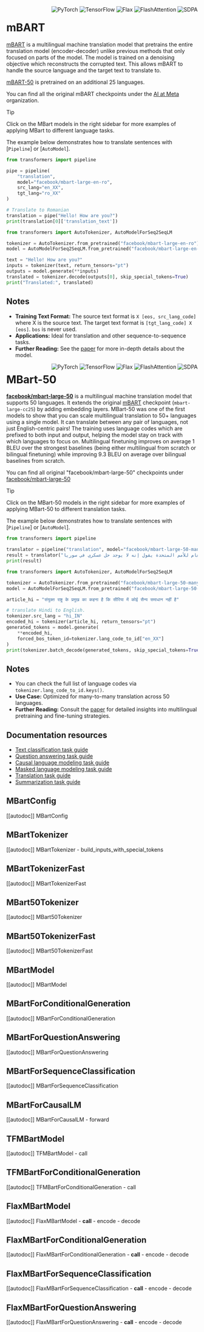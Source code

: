 <!--Copyright 2020 The HuggingFace Team. All rights reserved.

Licensed under the Apache License, Version 2.0 (the "License"); you may not use this file except in compliance with
the License. You may obtain a copy of the License at

http://www.apache.org/licenses/LICENSE-2.0

Unless required by applicable law or agreed to in writing, software distributed under the License is distributed on
an "AS IS" BASIS, WITHOUT WARRANTIES OR CONDITIONS OF ANY KIND, either express or implied. See the License for the
specific language governing permissions and limitations under the License.

⚠️ Note that this file is in Markdown but contain specific syntax for our doc-builder (similar to MDX) that may not be
rendered properly in your Markdown viewer.

-->

<div style="float: right;">
  <div class="flex flex-wrap space-x-1">
    <img alt="PyTorch" src="https://img.shields.io/badge/PyTorch-DE3412?style=flat&logo=pytorch&logoColor=white">
    <img alt="TensorFlow" src="https://img.shields.io/badge/TensorFlow-FF6F00?style=flat&logo=tensorflow&logoColor=white">
    <img alt="Flax" src="https://img.shields.io/badge/Flax-29a79b.svg?style=flat">
    <img alt="FlashAttention" src="https://img.shields.io/badge/%E2%9A%A1%EF%B8%8E%20FlashAttention-eae0c8?style=flat">
    <img alt="SDPA" src="https://img.shields.io/badge/SDPA-DE3412?style=flat&logo=pytorch&logoColor=white">
  </div>
</div>

# mBART

[mBART](https://huggingface.co/papers/2001.08210) is a multilingual machine translation model that pretrains the entire translation model (encoder-decoder) unlike previous methods that only focused on parts of the model. The model is trained on a denoising objective which reconstructs the corrupted text. This allows mBART to handle the source language and the target text to translate to.

[mBART-50](https://huggingface.co/paper/2008.00401) is pretrained on an additional 25 languages.

You can find all the original mBART checkpoints under the [AI at Meta](https://huggingface.co/facebook?search_models=mbart) organization.

> [!TIP]
> Click on the MBart models in the right sidebar for more examples of applying MBart to different language tasks.

The example below demonstrates how to translate sentences with [`Pipeline`] or [`AutoModel`].

<hfoptions id="usage">
<hfoption id="Pipeline">

```py
from transformers import pipeline

pipe = pipeline(
    "translation",
    model="facebook/mbart-large-en-ro",
    src_lang="en_XX",
    tgt_lang="ro_XX"
)

# Translate to Romanian
translation = pipe("Hello! How are you?")
print(translation[0]['translation_text'])
```

</hfoption>
<hfoption id="AutoModel">

```py
from transformers import AutoTokenizer, AutoModelForSeq2SeqLM

tokenizer = AutoTokenizer.from_pretrained("facebook/mbart-large-en-ro")
model = AutoModelForSeq2SeqLM.from_pretrained("facebook/mbart-large-en-ro")

text = "Hello! How are you?"
inputs = tokenizer(text, return_tensors="pt")
outputs = model.generate(**inputs)
translated = tokenizer.decode(outputs[0], skip_special_tokens=True)
print("Translated:", translated)
```

</hfoption>
</hfoptions>

## Notes

- **Training Text Format:** The source text format is `X [eos, src_lang_code]` where X is the source text. The target text format is `[tgt_lang_code] X [eos]`. `bos` is never used.
- **Applications:** Ideal for translation and other sequence-to-sequence tasks.
- **Further Reading:** See the [paper](https://arxiv.org/abs/2001.08210) for more in-depth details about the model.

<div style="float: right;">
  <div class="flex flex-wrap space-x-1">
    <img alt="PyTorch" src="https://img.shields.io/badge/PyTorch-DE3412?style=flat&logo=pytorch&logoColor=white">
    <img alt="TensorFlow" src="https://img.shields.io/badge/TensorFlow-FF6F00?style=flat&logo=tensorflow&logoColor=white">
    <img alt="Flax" src="https://img.shields.io/badge/Flax-29a79b.svg?style=flat">
    <img alt="FlashAttention" src="https://img.shields.io/badge/%E2%9A%A1%EF%B8%8E%20FlashAttention-eae0c8?style=flat">
    <img alt="SDPA" src="https://img.shields.io/badge/SDPA-DE3412?style=flat&logo=pytorch&logoColor=white">
  </div>
</div>

# MBart-50

**[facebook/mbart-large-50](https://huggingface.co/papers/2001.08210)** is a multilingual machine translation model that supports 50 languages. It extends the original [mBART](https://huggingface.co/facebook/mbart-large-cc25) checkpoint (`mbart-large-cc25`) by adding embedding layers. MBart-50 was one of the first models to show that you can scale multilingual translation to 50+ languages using a single model. It can translate between any pair of languages, not just English-centric pairs! The training uses language codes which are prefixed to both input and output, helping the model stay on track with which languages to focus on. Multilingual finetuning improves on average 1 BLEU over the strongest baselines (being either multilingual from scratch or bilingual finetuning) while improving 9.3 BLEU on average over bilingual baselines from scratch.

You can find all original "facebook/mbart-large-50" checkpoints under [facebook/mbart-large-50](https://huggingface.co/facebook/mbart-large-50)

> [!TIP]
> Click on the MBart-50 models in the right sidebar for more examples of applying MBart-50 to different translation tasks.

The example below demonstrates how to translate sentences with [`Pipeline`] or [`AutoModel`].

<hfoptions id="usage">
<hfoption id="Pipeline">

```python
from transformers import pipeline

translator = pipeline("translation", model="facebook/mbart-large-50-many-to-many-mmt", tokenizer="facebook/mbart-large-50-many-to-many-mmt", src_lang="ar_AR", tgt_lang="en_XX")
result = translator("الأمين العام للأمم المتحدة يقول إنه لا يوجد حل عسكري في سوريا.")
print(result)
```

</hfoption>
<hfoption id="AutoModel">

```python
from transformers import AutoTokenizer, AutoModelForSeq2SeqLM

tokenizer = AutoTokenizer.from_pretrained("facebook/mbart-large-50-many-to-many-mmt")
model = AutoModelForSeq2SeqLM.from_pretrained("facebook/mbart-large-50-many-to-many-mmt")

article_hi = "संयुक्त राष्ट्र के प्रमुख का कहना है कि सीरिया में कोई सैन्य समाधान नहीं है"

# translate Hindi to English.
tokenizer.src_lang = "hi_IN"
encoded_hi = tokenizer(article_hi, return_tensors="pt")
generated_tokens = model.generate(
    **encoded_hi,
    forced_bos_token_id=tokenizer.lang_code_to_id["en_XX"]
)
print(tokenizer.batch_decode(generated_tokens, skip_special_tokens=True))
```

</hfoption>
</hfoptions>

## Notes

- You can check the full list of language codes via `tokenizer.lang_code_to_id.keys()`.
- **Use Case:** Optimized for many-to-many translation across 50 languages.
- **Further Reading:** Consult the [paper](https://arxiv.org/abs/2008.00401) for detailed insights into multilingual pretraining and fine-tuning strategies.

## Documentation resources

- [Text classification task guide](../tasks/sequence_classification)
- [Question answering task guide](../tasks/question_answering)
- [Causal language modeling task guide](../tasks/language_modeling)
- [Masked language modeling task guide](../tasks/masked_language_modeling)
- [Translation task guide](../tasks/translation)
- [Summarization task guide](../tasks/summarization)

## MBartConfig

[[autodoc]] MBartConfig

## MBartTokenizer

[[autodoc]] MBartTokenizer
    - build_inputs_with_special_tokens

## MBartTokenizerFast

[[autodoc]] MBartTokenizerFast

## MBart50Tokenizer

[[autodoc]] MBart50Tokenizer

## MBart50TokenizerFast

[[autodoc]] MBart50TokenizerFast

<frameworkcontent>
<pt>

## MBartModel

[[autodoc]] MBartModel

## MBartForConditionalGeneration

[[autodoc]] MBartForConditionalGeneration

## MBartForQuestionAnswering

[[autodoc]] MBartForQuestionAnswering

## MBartForSequenceClassification

[[autodoc]] MBartForSequenceClassification

## MBartForCausalLM

[[autodoc]] MBartForCausalLM
    - forward

</pt>
<tf>

## TFMBartModel

[[autodoc]] TFMBartModel
    - call

## TFMBartForConditionalGeneration

[[autodoc]] TFMBartForConditionalGeneration
    - call

</tf>
<jax>

## FlaxMBartModel

[[autodoc]] FlaxMBartModel
    - __call__
    - encode
    - decode

## FlaxMBartForConditionalGeneration

[[autodoc]] FlaxMBartForConditionalGeneration
    - __call__
    - encode
    - decode

## FlaxMBartForSequenceClassification

[[autodoc]] FlaxMBartForSequenceClassification
    - __call__
    - encode
    - decode

## FlaxMBartForQuestionAnswering

[[autodoc]] FlaxMBartForQuestionAnswering
    - __call__
    - encode
    - decode

</jax>
</frameworkcontent>
